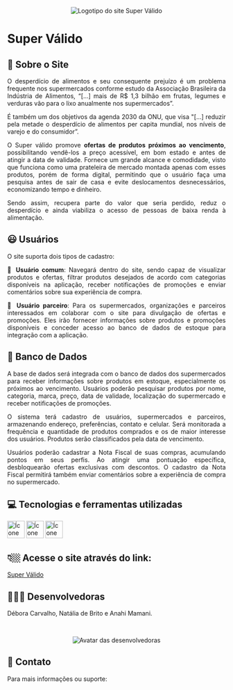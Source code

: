 <p align="center">
<img loading="lazy" src="https://github.com/AnahiMamani/SuperValido/assets/104103793/7243c6c6-127a-4c22-ad3f-482222740dbc"  alt="Logotipo do site Super Válido"/>
</p>

<h1>Super Válido</h1>
<h2>🛒 Sobre o Site</h2>

<p align="justify">O desperdício de alimentos e seu consequente prejuízo é um problema frequente nos supermercados conforme estudo da Associação Brasileira da Indústria de Alimentos, “[...]  mais de R$ 1,3 bilhão em frutas, legumes e verduras vão para o lixo anualmente nos supermercados”.</p>
<p align="justify">É também um dos objetivos da agenda 2030 da ONU, que visa "[...] reduzir pela metade o desperdício de alimentos per capita mundial, nos níveis de varejo e do consumidor”.</p>
<p align="justify">O Super válido promove <b>ofertas de produtos próximos ao vencimento</b>, possibilitando vendê-los a preço acessível, em bom estado e antes de atingir a data de validade. Fornece um grande alcance e comodidade, visto que funciona como uma prateleira de mercado montada apenas com esses produtos, porém de forma digital, permitindo que o usuário faça uma pesquisa antes de sair de casa e evite deslocamentos desnecessários, economizando tempo e dinheiro.</p>
<p align="justify">Sendo assim, recupera parte do valor que seria perdido, reduz o desperdício e ainda viabiliza o acesso de pessoas de baixa renda à alimentação.</p>

<h2>😃 Usuários</h2>
<p>O site suporta dois tipos de cadastro:</p>
<p align="justify">💁 <b>Usuário comum</b>: Navegará dentro do site, sendo capaz de visualizar produtos e ofertas, filtrar produtos desejados de acordo com categorias disponíveis na aplicação, receber notificações de promoções e enviar comentários sobre sua experiência de compra. </p>
<p align="justify">🏪 <b>Usuário parceiro</b>: Para os supermercados, organizações e parceiros interessados em colaborar com o site para divulgação de ofertas e promoções. Eles irão fornecer informações sobre produtos e promoções disponíveis e conceder acesso ao banco de dados de estoque para integração com a aplicação.</p>

<h2>🎲 Banco de Dados</h2>
<p align="justify">A base de dados será integrada com o banco de dados dos supermercados para receber informações sobre produtos em estoque, especialmente os próximos ao vencimento. Usuários poderão pesquisar produtos por nome, categoria, marca, preço, data de validade, localização do supermercado e receber notificações de promoções.</p>
<p align="justify">O sistema terá cadastro de usuários, supermercados e parceiros, armazenando endereço, preferências, contato e celular. Será monitorada a frequência e quantidade de produtos comprados e os de maior interesse dos usuários. Produtos serão classificados pela data de vencimento.</p>
<p align="justify">Usuários poderão cadastrar a Nota Fiscal de suas compras, acumulando pontos em seus perfis. Ao atingir uma pontuação específica, desbloquearão ofertas exclusivas com descontos. O cadastro da Nota Fiscal permitirá também enviar comentários sobre a experiência de compra no supermercado.</p>

<h2>💻 Tecnologias e ferramentas utilizadas</h2>
<p>
<img loading="lazy" src="https://cdn.jsdelivr.net/gh/devicons/devicon@latest/icons/html5/html5-original.svg" width="40" height="40" alt="Ícone do html5"/> 
<img loading="lazy" src="https://cdn.jsdelivr.net/gh/devicons/devicon@latest/icons/css3/css3-original.svg" width="40" height="40" alt="Ícone do css3"/> 
<img loading="lazy" src="https://cdn.jsdelivr.net/gh/devicons/devicon@latest/icons/vscode/vscode-original.svg" width="40" height="40" alt="Ícone do Visual Studio Code"/>
</p>

<h2>👇🏼 Acesse o site através do link:</h2>
<a href="https://debora-carvalho.github.io/Rosycoffee/">Super Válido</a>

<h2>👩🏾‍💻 Desenvolvedoras</h2>
<p>Débora Carvalho, Natália de Brito e Anahi Mamani.</p><br>
<p align="center">
<img loading="lazy" src="https://github.com/Debora-Carvalho/Rosycoffee/assets/104103793/81888cea-3e01-4f0e-b4dc-ccaf76be39d7" alt="Avatar das desenvolvedoras"/>
</p>

<h2>📧 Contato</h2>
<p>Para mais informações ou suporte:</p>


